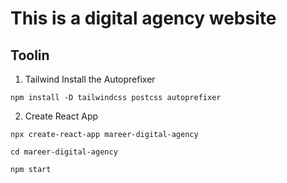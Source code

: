 # This is a digital agency website  



## Toolin
 1. Tailwind 
 Install the Autoprefixer 
 
 `npm install -D tailwindcss postcss autoprefixer `
 
 2. Create React App 

 `npx create-react-app mareer-digital-agency `
 
 `cd mareer-digital-agency`
 
 `npm start`
